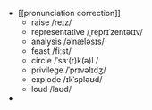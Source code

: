 - [[pronunciation correction]]
	- raise  /reɪz/
	- representative  /ˌreprɪˈzentətɪv/
	- analysis  /əˈnæləsɪs/
	- feast  /fiːst/
	- circle  /ˈsɜː(r)k(ə)l /
	- privilege  /ˈprɪvəlɪdʒ/
	- explode  /ɪkˈspləʊd/
	- loud  /laʊd/
-